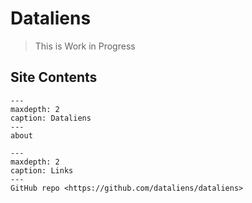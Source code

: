 # Dataliens

> This is Work in Progress

## Site Contents

```{toctree}
---
maxdepth: 2
caption: Dataliens
---
about
```

```{toctree}
---
maxdepth: 2
caption: Links
---
GitHub repo <https://github.com/dataliens/dataliens>
```
